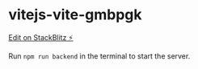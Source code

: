 # vitejs-vite-gmbpgk

[Edit on StackBlitz ⚡️](https://stackblitz.com/edit/vitejs-vite-gmbpgk)

Run `npm run backend` in the terminal to start the server.
